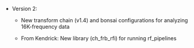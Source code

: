- Version 2:

   - New transform chain (v1.4) and bonsai configurations for analyzing
     16K-frequency data

   - From Kendrick: New library (ch_frb_rfi) for running rf_pipelines

